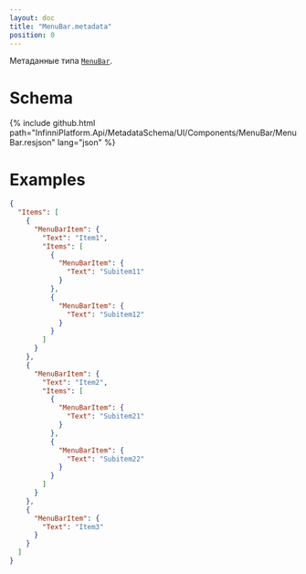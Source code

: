 ```yaml
---
layout: doc
title: "MenuBar.metadata"
position: 0
---
```


Метаданные типа [`MenuBar`](../).

# Schema

{% include github.html path="InfinniPlatform.Api/MetadataSchema/UI/Components/MenuBar/MenuBar.resjson" lang="json" %}

# Examples

```json
{
  "Items": [
    {
      "MenuBarItem": {
        "Text": "Item1",
        "Items": [
          {
            "MenuBarItem": {
              "Text": "Subitem11"
            }
          },
          {
            "MenuBarItem": {
              "Text": "Subitem12"
            }
          }
        ]
      }
    },
    {
      "MenuBarItem": {
        "Text": "Item2",
        "Items": [
          {
            "MenuBarItem": {
              "Text": "Subitem21"
            }
          },
          {
            "MenuBarItem": {
              "Text": "Subitem22"
            }
          }
        ]
      }
    },
    {
      "MenuBarItem": {
        "Text": "Item3"
      }
    }
  ]
}
```
